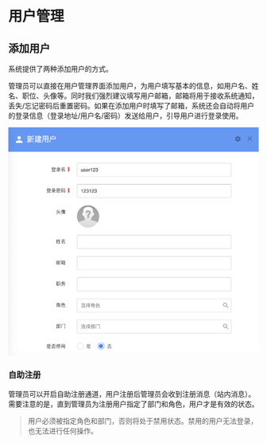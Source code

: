 # 用户管理

## 添加用户



系统提供了两种添加用户的方式。

管理员可以直接在用户管理界面添加用户，为用户填写基本的信息，如用户名、姓名、职位、头像等。同时我们强烈建议填写用户邮箱，邮箱将用于接收系统通知，丢失/忘记密码后重置密码。如果在添加用户时填写了邮箱，系统还会自动将用户的登录信息（登录地址/用户名/密码）发送给用户，引导用户进行登录使用。

![](../images/D3DFB7F1-0CE2-408F-A5B7-FE41CEE8DB5F.png)



### 自助注册

管理员可以开启自助注册通道，用户注册后管理员会收到注册消息（站内消息）。需要注意的是，直到管理员为注册用户指定了部门和角色，用户才是有效的状态。



> 用户必须被指定角色和部门，否则将处于禁用状态。禁用的用户无法登录，也无法进行任何操作。